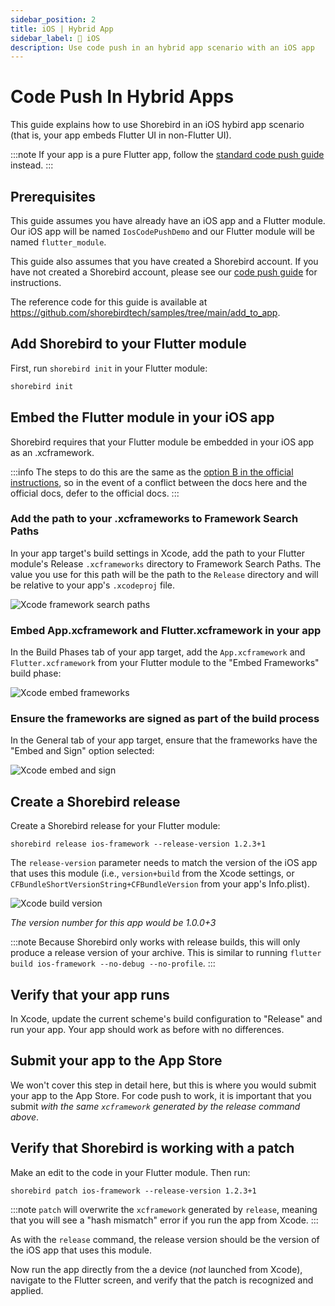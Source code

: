 ```yaml
---
sidebar_position: 2
title: iOS | Hybrid App
sidebar_label: 🍎 iOS
description: Use code push in an hybrid app scenario with an iOS app
---
```


# Code Push In Hybrid Apps

This guide explains how to use Shorebird in an iOS hybird app scenario (that is, your app embeds Flutter UI in non-Flutter UI).

:::note
If your app is a pure Flutter app, follow the [standard code push guide](../../code-push) instead.
:::

## Prerequisites

This guide assumes you have already have an iOS app and a Flutter module. Our
iOS app will be named `IosCodePushDemo` and our Flutter module will be named
`flutter_module`.

This guide also assumes that you have created a Shorebird account. If you have
not created a Shorebird account, please see our [code push guide](../../code-push)
for instructions.

The reference code for this guide is available at
https://github.com/shorebirdtech/samples/tree/main/add_to_app.

## Add Shorebird to your Flutter module

First, run `shorebird init` in your Flutter module:

```sh
shorebird init
```

## Embed the Flutter module in your iOS app

Shorebird requires that your Flutter module be embedded in your iOS app as an
.xcframework.

:::info
The steps to do this are the same as the
[option B in the official instructions](https://docs.flutter.dev/add-to-app/ios/project-setup#option-b---embed-frameworks-in-xcode),
so in the event of a conflict between the docs here and the official docs, defer
to the official docs.
:::

### Add the path to your .xcframeworks to Framework Search Paths

In your app target's build settings in Xcode, add the path to your Flutter
module's Release `.xcframeworks` directory to Framework Search Paths. The value
you use for this path will be the path to the `Release` directory and will be
relative to your app's `.xcodeproj` file.

![Xcode framework search paths](https://github.com/shorebirdtech/shorebird/assets/581764/afb7d716-6936-4d62-8307-cf1355aa12e0)

### Embed App.xcframework and Flutter.xcframework in your app

In the Build Phases tab of your app target, add the `App.xcframework` and
`Flutter.xcframework` from your Flutter module to the "Embed Frameworks" build
phase:

![Xcode embed frameworks](https://github.com/shorebirdtech/shorebird/assets/581764/39ccbe94-6f66-45da-b8f1-345df929d80c)

### Ensure the frameworks are signed as part of the build process

In the General tab of your app target, ensure that the frameworks have the
"Embed and Sign" option selected:

![Xcode embed and sign](https://github.com/shorebirdtech/shorebird/assets/581764/5c3dbc9b-0301-4703-968c-cc84304f206b)

## Create a Shorebird release

Create a Shorebird release for your Flutter module:

```
shorebird release ios-framework --release-version 1.2.3+1
```

The `release-version` parameter needs to match the version of the iOS app
that uses this module (i.e., `version+build` from the Xcode settings, or
`CFBundleShortVersionString+CFBundleVersion` from your app's Info.plist).

![Xcode build version](https://github.com/shorebirdtech/shorebird/assets/581764/b716fe38-1cd0-46b2-bf80-c29241e433a1)

_The version number for this app would be 1.0.0+3_

:::note
Because Shorebird only works with release builds, this will only produce a
release version of your archive. This is similar to running
`flutter build ios-framework --no-debug --no-profile`.
:::

## Verify that your app runs

In Xcode, update the current scheme's build configuration to "Release" and run
your app. Your app should work as before with no differences.

## Submit your app to the App Store

We won't cover this step in detail here, but this is where you would submit your
app to the App Store. For code push to work, it is important that you submit
_with the same `xcframework` generated by the release command above_.

## Verify that Shorebird is working with a patch

Make an edit to the code in your Flutter module. Then run:

```
shorebird patch ios-framework --release-version 1.2.3+1
```

:::note
`patch` will overwrite the `xcframework` generated by `release`, meaning that
you will see a "hash mismatch" error if you run the app from Xcode.
:::

As with the `release` command, the release version should be the version of the
iOS app that uses this module.

Now run the app directly from the a device (_not_ launched from Xcode), navigate
to the Flutter screen, and verify that the patch is recognized and applied.
